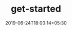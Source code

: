 ---
title: "get-started"
date: 2019-06-24T18:00:14+05:30
type: "organisations"
org_name: "Xamarin"
repo_desc: "NA"
repo_link: https://github.com/xamarin/get-started
---